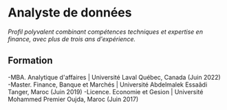# Analyste de données
_Profil polyvalent combinant compétences techniques et expertise en finance, avec plus de trois ans d'expérience._

## Formation

-MBA. Analytique d'affaires  |  Université Laval     Québec, Canada (Juin 2022)
-Master. Finance, Banque et Marchés  |  Université Abdelmalek Essaâdi     Tanger, Maroc (Juin 2019)
-Licence. Economie et Gesion  |  Université Mohammed Premier     Oujda, Maroc (Juin 2017)
